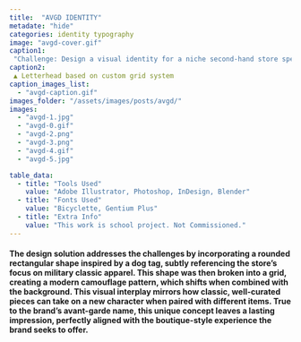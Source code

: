 ```yaml
---
title:  "AVGD IDENTITY"
metadate: "hide"
categories: identity typography
image: "avgd-cover.gif"
caption1: 
 "Challenge: Design a visual identity for a niche second-hand store specializing in military classic apparel, positioning the brand as offering curated, clean vintage pieces in contrast to the surplus 'unready-to-wear' selections of typical vintage shops. The identity should appeal to well-groomed men in their 30s and 40s seeking a refined, boutique-style shopping experience."
caption2: 
 ▲ Letterhead based on custom grid system
caption_images_list: 
  - "avgd-caption.gif"
images_folder: "/assets/images/posts/avgd/"
images:
  - "avgd-1.jpg"
  - "avgd-0.gif"
  - "avgd-2.png"
  - "avgd-3.png"
  - "avgd-4.gif"
  - "avgd-5.jpg"

table_data:
  - title: "Tools Used"
    value: "Adobe Illustrator, Photoshop, InDesign, Blender"
  - title: "Fonts Used"
    value: "Bicyclette, Gentium Plus"
  - title: "Extra Info"
    value: "This work is school project. Not Commissioned." 
---
```

#### The design solution addresses the challenges by incorporating a rounded rectangular shape inspired by a dog tag, subtly referencing the store’s focus on military classic apparel. This shape was then broken into a grid, creating a modern camouflage pattern, which shifts when combined with the background. This visual interplay mirrors how classic, well-curated pieces can take on a new character when paired with different items. True to the brand’s avant-garde name, this unique concept leaves a lasting impression, perfectly aligned with the boutique-style experience the brand seeks to offer.

<!--
<br>
↳ A flexible visual identity adapts to different aspect ratios while maintaining a consistentcy.
<br>
↳ Pistachio color is used appropriately throughout the graphics as an accent.
<br>
↳ A coaster was created using an abstract cow shape variation, incorporating traditional Italian pattern elements.
<br>
↳ For the campaign, G’ stands for Good, which connects with Australian culture: “G’day,” “G’People,” and “Great Gelato.”
<br>
↳ Merchandise was also created with the venue's heritage in mind, featuring the tagline.
-->

